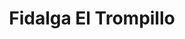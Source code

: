 ---
title: "Fidalga El Trompillo"
url: /santa-cruz-de-la-sierra/fidalga-el-trompillo/
shop: supermercado
---